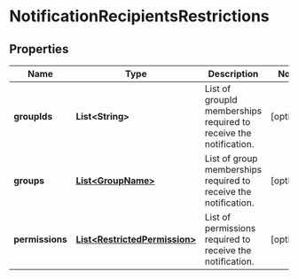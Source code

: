 # NotificationRecipientsRestrictions

## Properties
Name | Type | Description | Notes
------------ | ------------- | ------------- | -------------
**groupIds** | **List&lt;String&gt;** | List of groupId memberships required to receive the notification. |  [optional]
**groups** | [**List&lt;GroupName&gt;**](GroupName.md) | List of group memberships required to receive the notification. |  [optional]
**permissions** | [**List&lt;RestrictedPermission&gt;**](RestrictedPermission.md) | List of permissions required to receive the notification. |  [optional]

